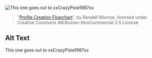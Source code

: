 ![This one goes out to xxCrazyPixie1987xx](https://imgs.xkcd.com/comics/profile_flowchart.jpg)
> "[Profile Creation Flowchart](https://xkcd.com/94/)", by Randall Munroe, licensed under Creative Commons Attribution-NonCommercial 2.5 License

## Alt Text
This one goes out to xxCrazyPixie1987xx
